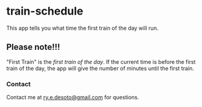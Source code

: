 # train-schedule

This app tells you what time the first train of the day will run.

## Please note!!!

"First Train" is the _first train of the day_. If the current time is before the first train of the day, the app will give the number of minutes until the first train.

### Contact

Contact me at ry.e.desoto@gmail.com for questions.
